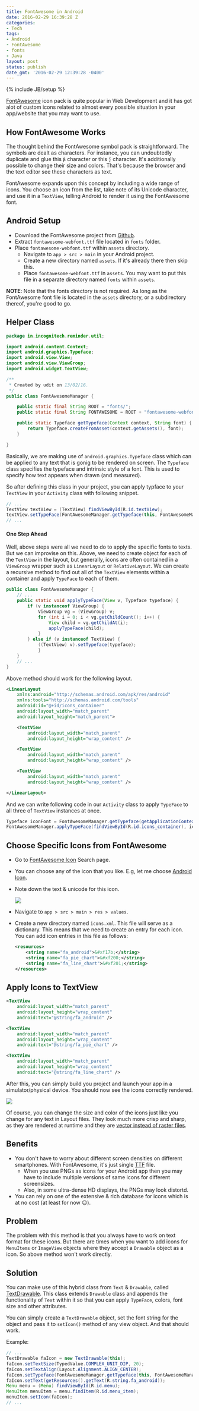 ```yaml
---
title: FontAwesome in Android
date: 2016-02-29 16:39:28 Z
categories:
- Tech
tags:
- Android
- FontAwesome
- fonts
- Java
layout: post
status: publish
date_gmt: '2016-02-29 12:39:28 -0400'
---
```


{% include JB/setup %}

[FontAwesome](http://fontawesome.io/) icon pack is quite popular in Web Development and it has got alot of custom icons related to almost every possible situation in your app/website that you may want to use.

## How FontAwesome Works

The thought behind the FontAwesome symbol pack is straightforward. The symbols are dealt as characters. For instance, you can undoubtedly duplicate and glue this `β` character or this `∑` character. It's additionally possible to change their size and colors. That's because the browser and the text editor see these characters as text.

FontAwesome expands upon this concept by including a wide range of icons. You choose an icon from the list, take note of its Unicode character, and use it in a `TextView`, telling Android to render it using the FontAwesome font.

## Android Setup

- Download the FontAwesome project from [Github](http://fortawesome.github.io/Font-Awesome/).
- Extract `fontawesome-webfont.ttf` file located in `fonts` folder.
- Place `fontawesome-webfont.ttf` within `assets` directory.
	- Navigate to `app > src > main` in your Android project.
	- Create a new directory named `assets`. If it's already there then skip this.
	- Place `fontawesome-webfont.ttf` in `assets`. You may want to put this file in a separate directory named `fonts` within `assets`.

**NOTE**: Note that the fonts directory is not required. As long as the FontAwesome font file is located in the `assets` directory, or a subdirectory thereof, you're good to go.

## Helper Class

```java
package in.incognitech.reminder.util;

import android.content.Context;
import android.graphics.Typeface;
import android.view.View;
import android.view.ViewGroup;
import android.widget.TextView;

/**
 * Created by udit on 13/02/16.
 */
public class FontAwesomeManager {

	public static final String ROOT = "fonts/";
	public static final String FONTAWESOME = ROOT + "fontawesome-webfont.ttf";

	public static Typeface getTypeface(Context context, String font) {
		return Typeface.createFromAsset(context.getAssets(), font);
	}

}
```

Basically, we are making use of `android.graphics.Typeface` class which can be applied to any text that is gonig to be rendered on screen. The `Typeface` class specifies the typeface and intrinsic style of a font. This is used to specify how text appears when drawn (and measured).

So after defining this class in your project, you can apply typface to your `TextView` in your `Activity` class with following snippet.

```java
// ...
TextView textView = (TextView) findViewById(R.id.textView);
textView.setTypeFace(FontAwesomeManager.getTypeface(this, FontAwesomeManager.FONTAWESOME));
// ...
```

#### One Step Ahead

Well, above steps were all we need to do to apply the specific fonts to texts. But we can improvise on this. Above, we need to create object for each of the `TextView` in the layout, but generally, icons are often contained in a `ViewGroup` wrapper such as `LinearLayout` or `RelativeLayout`. We can create a recursive method to find out all of the `TextView` elements within a container and apply `TypeFace` to each of them.

```java
public class FontAwesomeManager {
	// ...
	public static void applyTypeFace(View v, Typeface typeface) {
		if (v instanceof ViewGroup) {
			ViewGroup vg = (ViewGroup) v;
			for (int i = 0; i < vg.getChildCount(); i++) {
				View child = vg.getChildAt(i);
				applyTypeFace(child);
			}
		} else if (v instanceof TextView) {
			((TextView) v).setTypeface(typeface);
			}
	}
	// ...
}
```

Above method should work for the following layout.

```xml
<LinearLayout
	xmlns:android="http://schemas.android.com/apk/res/android"
	xmlns:tools="http://schemas.android.com/tools"
	android:id="@+id/icons_container"
	android:layout_width="match_parent"
	android:layout_height="match_parent">

	<TextView
		android:layout_width="match_parent"
		android:layout_height="wrap_content" />

	<TextView
		android:layout_width="match_parent"
		android:layout_height="wrap_content" />

	<TextView
		android:layout_width="match_parent"
		android:layout_height="wrap_content" />

</LinearLayout>
```

And we can write following code in our `Activity` class to apply `TypeFace` to all three of `TextView` instances at once.

```java
Typeface iconFont = FontAwesomeManager.getTypeface(getApplicationContext(), FontAwesomeManager.FONTAWESOME);
FontAwesomeManager.applyTypeFace(findViewById(R.id.icons_container), iconFont);
```

## Choose Specific Icons from FontAwesome

- Go to [FontAwesome Icon](http://fortawesome.github.io/Font-Awesome/icons/) Search page.
- You can choose any of the icon that you like. E.g, let me choose [Android Icon](http://fortawesome.github.io/Font-Awesome/icon/android/).
- Note down the text & unicode for this icon.

  ![](/uploads/2016/02/android-fontawesome.png)

- Navigate to `app > src > main > res > values`.
- Create a new directory named `icons.xml`. This file will serve as a dictionary. This means that we need to create an entry for each icon. You can add icon entries in this file as follows:

  ```xml
  <resources>
      <string name="fa_android">&#xf17b;</string>
      <string name="fa_pie_chart">&#xf200;</string>
      <string name="fa_line_chart">&#xf201;</string>
  </resources>
  ```

## Apply Icons to TextView

```xml
<TextView
	android:layout_width="match_parent"
	android:layout_height="wrap_content"
	android:text="@string/fa_android" />

<TextView
	android:layout_width="match_parent"
	android:layout_height="wrap_content"
	android:text="@string/fa_pie_chart" />

<TextView
	android:layout_width="match_parent"
	android:layout_height="wrap_content"
	android:text="@string/fa_line_chart" />
```

After this, you can simply build you project and launch your app in a simulator/physical device. You should now see the icons correctly rendered.

![](/uploads/2016/02/android-fontawesome-app.png)

Of course, you can change the size and color of the icons just like you change for any text in Layout files. They look much more crisp and sharp, as they are rendered at runtime and they are [vector instead of raster files](http://design.tutsplus.com/tutorials/quick-tip-the-difference-between-vector-and-raster--vector-19396).

## Benefits

- You don't have to worry about different screen densities on different smartphones. With FontAwesome, it's just single [TTF](https://en.wikipedia.org/wiki/TrueType) file.
	- When you use PNGs as icons for your Android app then you may have to include multiple versions of same icons for different screensizes.
	- Also, in some ultra-dense HD displays, the PNGs may look distortd.
- You can rely on one of the extensive & rich database for icons which is at no cost (at least for now :wink:).

## Problem

The problem with this method is that you always have to work on text format for these icons. But there are times when you want to add icons for `MenuItems` or `ImageView` objects where they accept a `Drawable` object as a icon. So above method won't work directly.

## Solution

You can make use of this hybrid class from `Text` & `Drawable`, called [TextDrawable](https://github.com/devunwired/textdrawable/). This class extends `Drawable` class and appends the functionality of `Text` within it so that you can apply `TypeFace`, colors, font size and other attributes.

You can simply create a `TextDrawable` object, set the font string for the object and pass it to `setIcon()` method of any view object. And that should work.

Example:

```java
// ...
TextDrawable faIcon = new TextDrawable(this);
faIcon.setTextSize(TypedValue.COMPLEX_UNIT_DIP, 20);
faIcon.setTextAlign(Layout.Alignment.ALIGN_CENTER);
faIcon.setTypeface(FontAwesomeManager.getTypeface(this, FontAwesomeManager.FONTAWESOME));
faIcon.setText(getResources().getText(R.string.fa_android));
Menu menu = (Menu) findViewById(R.id.menu);
MenuItem menuItem = menu.findItem(R.id.menu_item);
menuItem.setIcon(faIcon);
// ...
```
